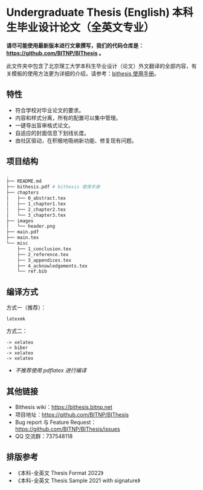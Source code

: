 # Undergraduate Thesis (English) 本科生毕业设计论文（全英文专业）

**请尽可能使用最新版本进行文章撰写，我们的代码仓库是：https://github.com/BITNP/BIThesis 。**

此文件夹中包含了北京理工大学本科生毕业设计（论文）外文翻译的全部内容，有关模板的使用方法更为详细的介绍，请参考：[bithesis 使用手册](./bithesis.pdf)。

## 特性

- 符合学校对毕业论文的要求。
- 内容和样式分离，所有的配置可以集中管理。
- 一键导出盲审格式论文。
- 自适应的封面信息下划线长度。
- 由社区驱动，在积极地吸纳新功能、修复现有问题。

## 项目结构

```sh
.
├── README.md
├── bithesis.pdf # bithesis 使用手册
├── chapters
│   ├── 0_abstract.tex
│   ├── 1_chapter1.tex
│   ├── 2_chapter2.tex
│   └── 3_chapter3.tex
├── images
│   └── header.png
├── main.pdf
├── main.tex
└── misc
    ├── 1_conclusion.tex
    ├── 2_reference.tex
    ├── 3_appendices.tex
    ├── 4_acknowledgements.tex
    └── ref.bib
```

## 编译方式

方式一（推荐）：
```
latexmk
```

方式二：
```
-> xelatex
-> biber
-> xelatex
-> xelatex
```

- *不推荐使用 pdflatex 进行编译*

## 其他链接

- Bithesis wiki：https://bithesis.bitnp.net
- 项目地址：https://github.com/BITNP/BIThesis
- Bug report 与 Feature Request：https://github.com/BITNP/BIThesis/issues
- QQ 交流群：737548118

## 排版参考

- 《本科-全英文 Thesis Format 2022》
- 《本科-全英文 Thesis Sample 2021 with signature》 
